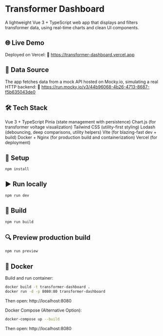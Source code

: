 # Transformer Dashboard

A lightweight Vue 3 + TypeScript web app that displays and filters transformer data, using real-time charts and clean UI components.

## 🌐 Live Demo

Deployed on Vercel:
🔗 https://transformer-dashboard.vercel.app

## 📡 Data Source

The app fetches data from a mock API hosted on Mocky.io, simulating a real HTTP backend:
🔗 https://run.mocky.io/v3/44b96068-4b26-4713-8687-f5b635043de0

## 🛠 Tech Stack
Vue 3 + TypeScript
Pinia (state management with persistence)
Chart.js (for transformer voltage visualization)
Tailwind CSS (utility-first styling)
Lodash (debouncing, deep comparisons, utility helpers)
Vite (for blazing-fast dev + build)
Docker + Nginx (for production build and containerization)
Vercel (for deployment)

## 🚀 Setup

```bash
npm install
```

## ▶️ Run locally

```bash
npm run dev
```

## 🧱 Build

```bash
npm run build
```

## 🔍 Preview production build

```bash
npm run preview
```

## 🐳 Docker

Build and run container:

```bash
docker build -t transformer-dashboard .
docker run -d -p 8080:80 transformer-dashboard
```
Then open: http://localhost:8080

Docker Compose (Alternative Option):

```bash
docker-compose up --build
```
Then open: http://localhost:8080
